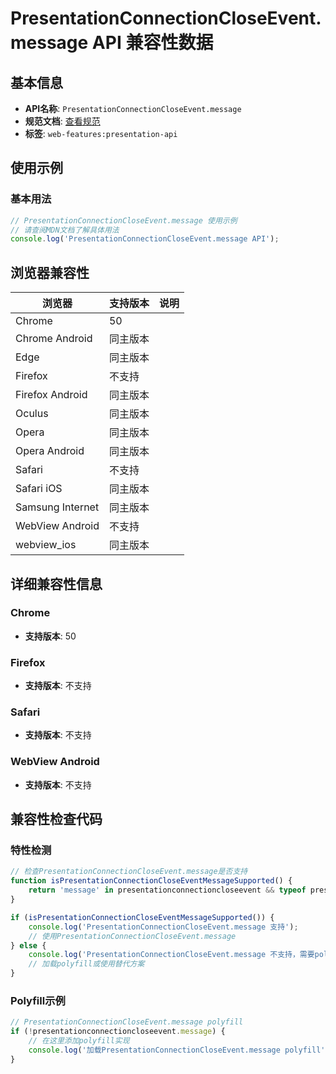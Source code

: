 # PresentationConnectionCloseEvent.message API 兼容性数据

## 基本信息

- **API名称**: `PresentationConnectionCloseEvent.message`
- **规范文档**: [查看规范](https://w3c.github.io/presentation-api/#dom-presentationconnectioncloseevent-message)
- **标签**: `web-features:presentation-api`

## 使用示例

### 基本用法

```javascript
// PresentationConnectionCloseEvent.message 使用示例
// 请查阅MDN文档了解具体用法
console.log('PresentationConnectionCloseEvent.message API');
```

## 浏览器兼容性

| 浏览器 | 支持版本 | 说明 |
|--------|----------|------|
| Chrome | 50 |  |
| Chrome Android | 同主版本 |  |
| Edge | 同主版本 |  |
| Firefox | 不支持 |  |
| Firefox Android | 同主版本 |  |
| Oculus | 同主版本 |  |
| Opera | 同主版本 |  |
| Opera Android | 同主版本 |  |
| Safari | 不支持 |  |
| Safari iOS | 同主版本 |  |
| Samsung Internet | 同主版本 |  |
| WebView Android | 不支持 |  |
| webview_ios | 同主版本 |  |

## 详细兼容性信息

### Chrome

- **支持版本**: 50

### Firefox

- **支持版本**: 不支持

### Safari

- **支持版本**: 不支持

### WebView Android

- **支持版本**: 不支持

## 兼容性检查代码

### 特性检测

```javascript
// 检查PresentationConnectionCloseEvent.message是否支持
function isPresentationConnectionCloseEventMessageSupported() {
    return 'message' in presentationconnectioncloseevent && typeof presentationconnectioncloseevent.message === 'function';
}

if (isPresentationConnectionCloseEventMessageSupported()) {
    console.log('PresentationConnectionCloseEvent.message 支持');
    // 使用PresentationConnectionCloseEvent.message
} else {
    console.log('PresentationConnectionCloseEvent.message 不支持，需要polyfill');
    // 加载polyfill或使用替代方案
}
```

### Polyfill示例

```javascript
// PresentationConnectionCloseEvent.message polyfill
if (!presentationconnectioncloseevent.message) {
    // 在这里添加polyfill实现
    console.log('加载PresentationConnectionCloseEvent.message polyfill');
}
```

